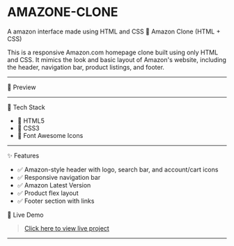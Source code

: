 # AMAZONE-CLONE
A amazon interface made using HTML and CSS
🛒 Amazon Clone (HTML + CSS)

This is a responsive Amazon.com homepage clone built using only HTML and CSS. It mimics the look and basic layout of Amazon's website, including the header, navigation bar, product listings, and footer.

---

📸 Preview



---

🧰 Tech Stack

- 🔹 HTML5
- 🔹 CSS3
- 🔹 Font Awesome Icons

---

✨ Features

- ✅ Amazon-style header with logo, search bar, and account/cart icons  
- ✅ Responsive navigation bar 
- ✅ Amazon Latest Version
- ✅ Product flex layout  
- ✅ Footer section with links  

🚀 Live Demo

> [Click here to view live project](https://github.com/Gouravjaat07/AMAZONE-CLONE)

---


